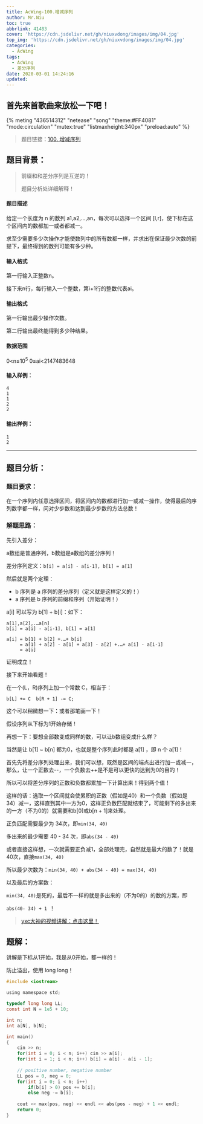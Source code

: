 ```yaml
---
title: AcWing-100.增减序列
author: Mr.Niu
toc: true
abbrlink: 41483
cover: 'https://cdn.jsdelivr.net/gh/niuxvdong/images/img/04.jpg'
top_img: 'https://cdn.jsdelivr.net/gh/niuxvdong/images/img/04.jpg'
categories:
  - AcWing
tags:
  - AcWing
  - 差分序列
date: 2020-03-01 14:24:16
updated:
---
```






## 首先来首歌曲来放松一下吧！

{% meting "436514312" "netease" "song" "theme:#FF4081" "mode:circulation" "mutex:true" "listmaxheight:340px" "preload:auto"  %}



> 题目链接：[100. 增减序列](https://www.acwing.com/problem/content/102/)



## 题目背景：



> 前缀和和差分序列是互逆的！
>
> 题目分析处详细解释！

#### 题目描述





给定一个长度为 n 的数列 a1,a2,…,an，每次可以选择一个区间 [l,r]，使下标在这个区间内的数都加一或者都减一。

求至少需要多少次操作才能使数列中的所有数都一样，并求出在保证最少次数的前提下，最终得到的数列可能有多少种。

#### 输入格式

第一行输入正整数n。

接下来n行，每行输入一个整数，第i+1行的整数代表ai。

#### 输出格式

第一行输出最少操作次数。

第二行输出最终能得到多少种结果。

#### 数据范围

0<n≤10<sup>5</sup>
0≤ai<2147483648

#### 输入样例：

```
4
1
1
2
2
```

#### 输出样例：

```
1
2
```



---



## 题目分析：

### 题目要求：



在一个序列内任意选择区间，将区间内的数都进行加一或减一操作，使得最后的序列数字都一样，问对少步数和达到最少步数的方法总数！

### 解题思路：



先引入差分：

a数组是普通序列，b数组是a数组的差分序列！

差分序列定义：`b[i] = a[i] - a[i-1], b[1] = a[1]`

然后就是两个定理：

- b 序列是 a 序列的差分序列（定义就是这样定义的！）
- a 序列是 b 序列的前缀和序列（开始证明！）

a[i] 可以写为 b[1] + b[i]：如下：

```
a[1],a[2],.…a[n]
b[i] = a[i] - a[i-1], b[1] = a[1]

a[i] = b[1] + b[2] +.…+ b[i]
     = a[1] + a[2] - a[1] + a[3] - a[2] +.…+ a[i] - a[i-1]
     = a[i]
```

证明成立！



接下来开始看题！

在一个(L，R)序列上加一个常数 C，相当于：

```
b[L] += C  b[R + 1] -= C;
```

这个可以稍微想一下：或者那笔画一下！



假设序列从下标为1开始存储！

再想一下：要想全部数变成同样的数，可以让b数组变成什么样？

当然是让 b[1] ~ b[n] 都为0，也就是整个序列此时都是 a[1]  ，即 n 个 a[1]！



首先先将差分序列处理出来，我们可以想，既然是区间的端点出进行加一或减一，那么，让一个正数去--，一个负数去++是不是可以更快的达到为0的目的！

所以可以将差分序列的正数和负数都累加一下计算出来！得到两个值！

这样的话：选取一个区间就会使累积的正数（假如是40）和一个负数（假如是34）减一，这样直到其中一方为0，这样正负数匹配就结束了，可能剩下的多出来的一方（不为0的）就需要和b[0]或b[n + 1]来处理。

正负匹配需要最少为 34次，即`min(34, 40)`

多出来的最少需要 40 - 34 次，即`abs(34 - 40)`

或者直接这样想，一次就需要正负减1，全部处理完，自然就是最大的数了！就是40次，直接`max(34, 40)`

所以最少次数为：`min(34, 40) + abs(34 - 40) = max(34, 40)`

以及最后的方案数：

`min(34, 40)`是死的，最后不一样的就是多出来的（不为0的）的数的方案，即

`abs(40- 34) + 1 `！

 

> [yxc大神的视频讲解：点击这里！](https://www.acwing.com/video/84/)



## 题解：



讲解是下标从1开始，我是从0开始，都一样的！

防止溢出，使用 long long！



```c
#include <iostream>

using namespace std;

typedef long long LL;
const int N = 1e5 + 10;

int n;
int a[N], b[N];

int main()
{
    cin >> n; 
    for(int i = 0; i < n; i++) cin >> a[i];
    for(int i = 1; i < n; i++) b[i] = a[i] - a[i - 1];
    
    // positive number, negative number
    LL pos = 0, neg = 0;
    for(int i = 0; i < n; i++)
        if(b[i] > 0) pos += b[i];
        else neg -= b[i];
        
    cout << max(pos, neg) << endl << abs(pos - neg) + 1 << endl;
    return 0;
}
```

